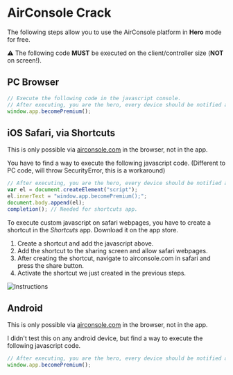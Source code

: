 # AirConsole Crack

The following steps allow you to use the AirConsole platform in **Hero** mode for free.

:warning: The following code **MUST** be executed on the client/controller size (**NOT** on screen!). 

## PC Browser
```js
// Execute the following code in the javascript console.
// After executing, you are the hero, every device should be notified about this.
window.app.becomePremium();
```

## iOS Safari, via Shortcuts
This is only possible via [airconsole.com](https://airconsole.com/) in the browser, not in the app.

You have to find a way to execute the following javascript code. (Different to PC code, will throw SecurityError, this is a workaround)
```js
// After executing, you are the hero, every device should be notified about this.
var el = document.createElement("script");
el.innerText = "window.app.becomePremium();";
document.body.append(el);
completion(); // Needed for shortcuts app.
```

To execute custom javascript on safari webpages, you have to create a shortcut in the *Shortcuts* app. Download it on the app store.

1. Create a shortcut and add the javascript above.
2. Add the shortcut to the sharing screen and allow safari webpages.
3. After creating the shortcut, navigate to airconsole.com in safari and press the share button.
4. Activate the shortcut we just created in the previous steps.

![Instructions](https://i.imgur.com/cfx3X1v.png)

## Android
This is only possible via [airconsole.com](https://airconsole.com/) in the browser, not in the app.

I didn't test this on any android device, but find a way to execute the following javascript code.
```js
// After executing, you are the hero, every device should be notified about this.
window.app.becomePremium();
```

